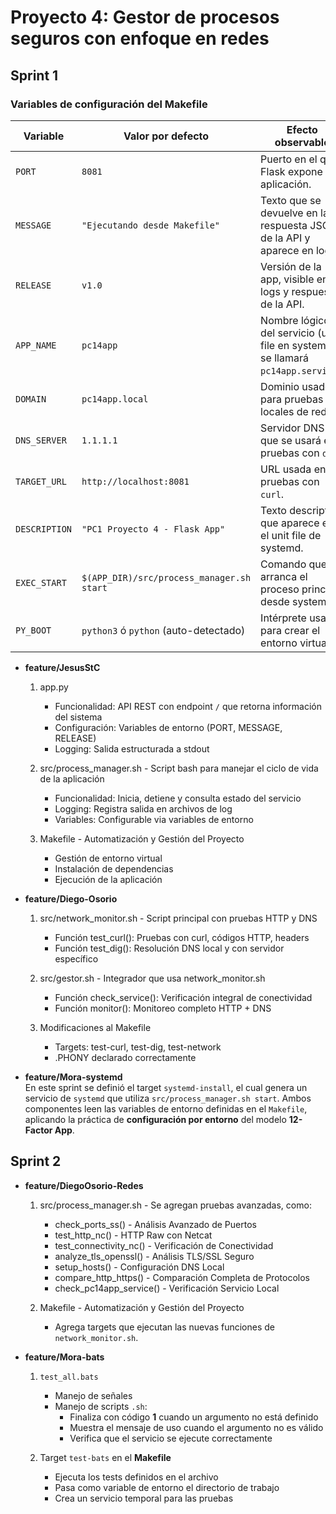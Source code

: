 # Proyecto 4: Gestor de procesos seguros con enfoque en redes

## Sprint 1

### Variables de configuración del Makefile

| Variable       | Valor por defecto            | Efecto observable |
|----------------|------------------------------|-------------------|
| `PORT`         | `8081`                       | Puerto en el que Flask expone la aplicación. |
| `MESSAGE`      | `"Ejecutando desde Makefile"`| Texto que se devuelve en la respuesta JSON de la API y aparece en logs. |
| `RELEASE`      | `v1.0`                       | Versión de la app, visible en logs y respuestas de la API. |
| `APP_NAME`     | `pc14app`                    | Nombre lógico del servicio (unit file en systemd se llamará `pc14app.service`). |
| `DOMAIN`       | `pc14app.local`              | Dominio usado para pruebas locales de red. |
| `DNS_SERVER`   | `1.1.1.1`                    | Servidor DNS que se usará en pruebas con `dig`. |
| `TARGET_URL`   | `http://localhost:8081`      | URL usada en pruebas con `curl`. |
| `DESCRIPTION`  | `"PC1 Proyecto 4 - Flask App"` | Texto descriptivo que aparece en el unit file de systemd. |
| `EXEC_START`   | `$(APP_DIR)/src/process_manager.sh start` | Comando que arranca el proceso principal desde systemd. |
| `PY_BOOT`      | `python3` ó `python` (auto-detectado) | Intérprete usado para crear el entorno virtual. |

- **feature/JesusStC**

    1. app.py

        - Funcionalidad: API REST con endpoint `/` que retorna información del sistema
        - Configuración: Variables de entorno (PORT, MESSAGE, RELEASE)
        - Logging: Salida estructurada a stdout

    2. src/process_manager.sh - Script bash para manejar el ciclo de vida de la aplicación

        - Funcionalidad: Inicia, detiene y consulta estado del servicio
        - Logging: Registra salida en archivos de log
        - Variables: Configurable via variables de entorno

    3. Makefile - Automatización y Gestión del Proyecto

        - Gestión de entorno virtual
        - Instalación de dependencias
        - Ejecución de la aplicación

- **feature/Diego-Osorio**

    1. src/network_monitor.sh - Script principal con pruebas HTTP y DNS

        - Función test_curl(): Pruebas con curl, códigos HTTP, headers
        - Función test_dig(): Resolución DNS local y con servidor específico

    2. src/gestor.sh - Integrador que usa network_monitor.sh

        - Función check_service(): Verificación integral de conectividad
        - Función monitor(): Monitoreo completo HTTP + DNS

    3. Modificaciones al Makefile

        - Targets: test-curl, test-dig, test-network
        - .PHONY declarado correctamente  

- **feature/Mora-systemd**  
    En este sprint se definió el target `systemd-install`, el cual genera un servicio de `systemd` que utiliza `src/process_manager.sh start`. Ambos componentes leen las variables de entorno definidas en el `Makefile`, aplicando la práctica de **configuración por entorno** del modelo **12-Factor App**.

## Sprint 2

- **feature/DiegoOsorio-Redes**
    1. src/process_manager.sh - Se agregan pruebas avanzadas, como:
        - check_ports_ss() - Análisis Avanzado de Puertos
        - test_http_nc() - HTTP Raw con Netcat
        - test_connectivity_nc() - Verificación de Conectividad
        - analyze_tls_openssl() - Análisis TLS/SSL Seguro
        - setup_hosts() - Configuración DNS Local
        - compare_http_https() - Comparación Completa de Protocolos
        - check_pc14app_service() - Verificación Servicio Local

    2. Makefile - Automatización y Gestión del Proyecto

        - Agrega targets que ejecutan las nuevas funciones de `network_monitor.sh`.

- **feature/Mora-bats**

  1. `test_all.bats`  
     - Manejo de señales  
     - Manejo de scripts `.sh`:  
       - Finaliza con código **1** cuando un argumento no está definido  
       - Muestra el mensaje de uso cuando el argumento no es válido  
       - Verifica que el servicio se ejecute correctamente  

  2. Target `test-bats` en el **Makefile**  
     - Ejecuta los tests definidos en el archivo  
     - Pasa como variable de entorno el directorio de trabajo  
     - Crea un servicio temporal para las pruebas  